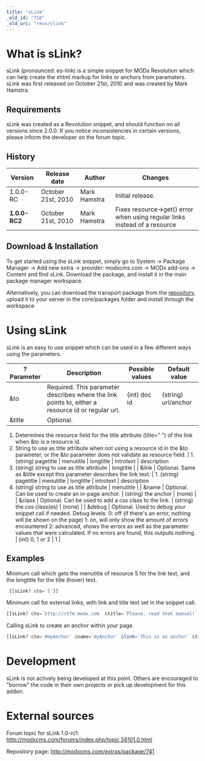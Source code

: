 ```yaml
---
title: "sLink"
_old_id: "716"
_old_uri: "revo/slink"
---
```


# What is sLink?

sLink (pronounced: es-link) is a simple snippet for MODx Revolution which can help create the xhtml markup for links or anchors from paramaters. sLink was first released on October 21st, 2010 and was created by Mark Hamstra.

## Requirements

sLink was created as a Revolution snippet, and should function on all versions since 2.0.0. If you notice inconsistencies in certain versions, please inform the developer on the forum topic.

## History

| Version       | Release date       | Author       | Changes                                                                    |
| ------------- | ------------------ | ------------ | -------------------------------------------------------------------------- |
| 1.0.0-RC      | October 21st, 2010 | Mark Hamstra | Initial release.                                                           |
| **1.0.0-RC2** | October 21st, 2010 | Mark Hamstra | Fixes resource->get() error when using regular links instead of a resource |

## Download & Installation

To get started using the sLink snippet, simply go to System -> Package Manager -> Add new extra -> provider: modxcms.com -> MODx add-ons -> Content and find sLink. Download the package, and install it in the main package manager workspace.

Alternatively, you can download the transport package from the [repository](http://modxcms.com/extras/package/741), upload it to your server in the core/packages folder and install through the workspace.

# Using sLink

sLink is an easy to use snippet which can be used in a few different ways using the parameters.

| ?Parameter | Description                                                                                       | Possible values | Default value       |
| ---------- | ------------------------------------------------------------------------------------------------- | --------------- | ------------------- |
| &to        | Required. This parameter describes where the link points to, either a resource id or regular url. | (int) doc id    | (string) url/anchor |  |
| &title     | Optional.                                                                                         |
1. Determines the resource field for the title attribute (title=" ") of the link when &to is a resource id.
2. String to use as title attribute when not using a resource id in the &to parameter, or the &to parameter does not validate as resource field. | 1. (string) pagetitle | menutitle | longtitle | introtext | description
2. (string) string to use as title attribute | longtitle |
| &link | Optional. Same as &title except this parameter describes the link text. | 1. (string) pagetitle | menutitle | longtitle | introtext | description
2. (string) string to use as title attribute | menutitle |
| &name | Optional. Can be used to create an in-page anchor. | (string) the anchor | (none) |
| &class | Optional. Can be used to add a css class to the link. | (string) the css class(es) | (none) |
| &debug | Optional. Used to debug your snippet call if needed. Debug levels: 
0: off (if there's an error, nothing will be shown on the page) 
1: on, will only show the amount of errors encountered 
2: advanced, shows the errors as well as the parameter values that were calculated. If no errors are found, this outputs nothing. | (int) 0, 1 or 2 | 1 |

## Examples

Minimum call which gets the menutitle of resource 5 for the link text, and the longtitle for the title (hover) text.

``` php
 [[sLink? &to=`5`]]
```

Minimum call for external links, with link and title text set in the snippet call.

``` php
[[sLink? &to=`http://rtfm.modx.com` &title=`Please, read that manual!` &link=`RTFM`]]
```

Calling sLink to create an anchor within your page.

``` php
[[sLink? &to=`#myAnchor` &name=`myAnchor` &link=`This is an anchor` &title=`Clicking me focuses your screen`]]
```

# Development

sLink is not actively being developed at this point. Others are encouraged to "borrow" the code in their own projects or pick up development for this addon.

# External sources

Forum topic for sLink 1.0-rc1: <http://modxcms.com/forums/index.php/topic,56101.0.html>

Repository page: <http://modxcms.com/extras/package/741>